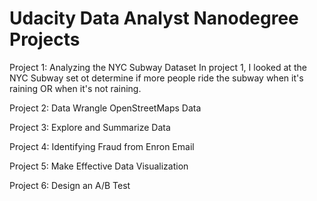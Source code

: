 # Udacity Data Analyst Nanodegree Projects
Project 1: Analyzing the NYC Subway Dataset
In project 1, I looked at the NYC Subway set ot determine if more people ride the subway when it's raining OR when it's not raining.

Project 2: Data Wrangle OpenStreetMaps Data


Project 3: Explore and Summarize Data

Project 4: Identifying Fraud from Enron Email

Project 5: Make Effective Data Visualization

Project 6: Design an A/B Test
